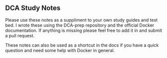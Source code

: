 DCA Study Notes
---------------

Please use these notes as a suppliment to your own study guides and test bed. I wrote these using the DCA-prep repository and the official Docker documentation. If anything is missing please feel free to add it in and submit a pull request. 

These notes can also be used as a shortcut in the docs if you have a quick question and need some help with Docker in general. 
